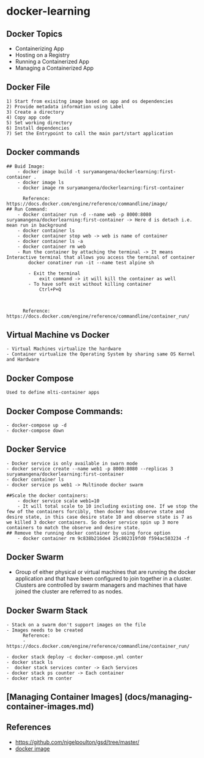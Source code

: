 # docker-learning

## Docker Topics
 - Containerizing App
 - Hosting on a Registry
 - Running a Containerized App
 - Managing a Containerized App


## Docker File
    1) Start from exisitng image based on app and os dependencies
    2) Provide metadata information using Label 
    3) Create a directory 
    4) Copy app code
    5) Set working directory 
    6) Install dependencies 
    7) Set the Entrypoint to call the main part/start application

## Docker commands
    ## Buid Image:
        - docker image build -t suryamangena/dockerlearning:first-container .
        - docker image ls
        - docker image rm suryamangena/dockerlearning:first-container 

          Reference: https://docs.docker.com/engine/reference/commandline/image/
    ## Run Command:
        - docker container run -d --name web -p 8000:8080 suryamangena/dockerlearning:first-container -> Here d is detach i.e. mean run in background 
        - docker container ls
        - docker container stop web -> web is name of container 
        - docker container ls -a 
        - docker container rm web
        - Run the container by attaching the terminal -> It means Interactive terminal that allows you access the terminal of container
            docker conatiner run -it --name test alpine sh

            - Exit the terminal 
                exit command -> it will kill the container as well
            - To have soft exit without killing container 
                Ctrl+P+Q



          Reference: https://docs.docker.com/engine/reference/commandline/container_run/

## Virtual Machine vs Docker
    - Virtual Machines virtualize the hardware
    - Container virtualize the Operating System by sharing same OS Kernel and Hardware

## Docker Compose
    Used to define mlti-container apps
    
## Docker Compose Commands:

    - docker-compose up -d 
    - docker-compose down


## Docker Service
    - Docker service is only available in swarn mode
    - docker service create --name web1 -p 8000:8080 --replicas 3 suryamangena/dockerlearning:first-container
    - docker container ls
    - docker service ps web1 -> Multinode docker swarm
    
    ##Scale the docker containers:
        - docker service scale web1=10
        - It will total scale to 10 including existing one. If we stop the few of the containers forcibly, then docker has observe state and desire state, in this case desire state 10 and observe state is 7 as we killed 3 docker containers. So docker service spin up 3 more containers to match the observe and desire state.
    ## Remove the running docker container by using force option
        - docker container rm 9c838b216de4 25c802319fd0 f594ac503234 -f

## Docker Swarm
   - Group of either physical or virtual machines that are running the docker application and that have been configured to join together in a cluster. Clusters are controlled by swarm managers and machines that have joined the cluster are referred to as nodes.

## Docker Swarm Stack
    - Stack on a swarm don't support images on the file 
    - Images needs to be created 
          Reference: 
          - https://docs.docker.com/engine/reference/commandline/container_run/

    - docker stack deploy -c docker-compose.yml conter
    - docker stack ls 
    -  docker stack services conter -> Each Services 
    - docker stack ps counter -> Each container
    - docker stack rm conter

## [Managing Container Images] (docs/managing-container-images.md)
        
 ## References
 - https://github.com/nigelpoulton/gsd/tree/master/
 - [docker image](images/docker-image.png)



